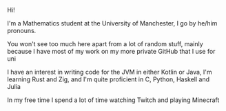 Hi! 

I'm a Mathematics student at the University of Manchester, I go by he/him pronouns.

You won't see too much here apart from a lot of random stuff, mainly because I have most of my work on my more private GitHub that I use for uni

I have an interest in writing code for the JVM in either Kotlin or Java, I'm learning Rust and Zig, and I'm quite proficient in C, Python, Haskell and Julia

In my free time I spend a lot of time watching Twitch and playing Minecraft
